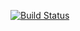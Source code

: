 [![Build Status](https://travis-ci.org/miyujian/cse110_lab5.svg?branch=master)](https://travis-ci.org/miyujian/cse110_lab5)
